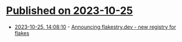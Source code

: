 # [Published on 2023-10-25](index.md)

* [2023-10-25, 14:08:10](https://lobste.rs/s/xqw33g/announcing_flakestry_dev_new_registry) - [Announcing flakestry.dev - new registry for flakes](https://discourse.nixos.org/t/announcing-flakestry-dev-new-registry-for-flakes/34583)
